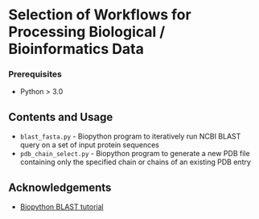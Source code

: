 # Selection of Workflows for Processing Biological / Bioinformatics Data

<!-- GETTING STARTED -->

### Prerequisites

* Python > 3.0


<!-- USAGE EXAMPLES -->
## Contents and Usage 

* `blast_fasta.py` - Biopython program to iteratively run NCBI BLAST query on a set of input protein sequences
* `pdb_chain_select.py` - Biopython program to generate a new PDB file containing only the 
specified chain or chains of an existing PDB entry

<!-- ACKNOWLEDGEMENTS -->
## Acknowledgements
* [Biopython BLAST tutorial](https://biopython-tutorial.readthedocs.io/en/latest/notebooks/07%20-%20Blast.html)

